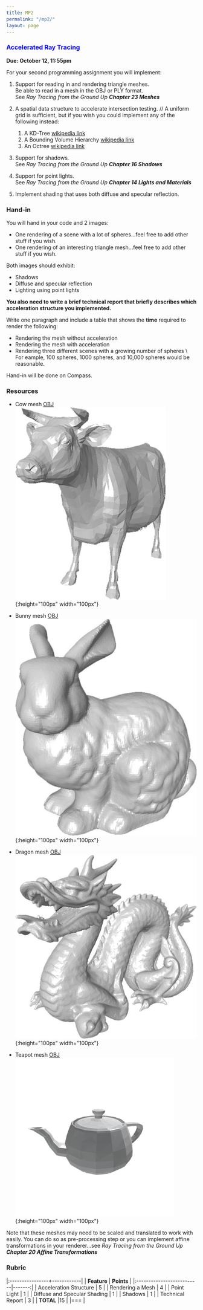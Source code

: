 ```yaml
---
title: MP2
permalink: "/mp2/"
layout: page
---
```


### <span style="color:blue"> Accelerated Ray Tracing </span>
**Due: October 12, 11:55pm**

For your second programming assignment you will implement:

1. Support for reading in and rendering triangle meshes.  
Be able to read in a mesh in the OBJ or PLY format.  
See _Ray Tracing from the Ground Up **Chapter 23 Meshes**_
 
2. A spatial data structure to accelerate intersection testing. // 
   A uniform grid is sufficient, but if you wish you could implement any of the following instead:
   1. A KD-Tree [wikipedia link](https://en.wikipedia.org/wiki/K-d_tree)
   2. A Bounding Volume Hierarchy [wikipedia link](https://en.wikipedia.org/wiki/Bounding_volume_hierarchy)
   3. An Octree [wikipedia link](https://en.wikipedia.org/wiki/Octree)
 
3. Support for shadows.  
See _Ray Tracing from the Ground Up **Chapter 16 Shadows**_
 
4. Support for point lights.  
See _Ray Tracing from the Ground Up **Chapter 14 Lights and Materials**_
 
5. Implement shading that uses both diffuse and specular reflection.
         

### Hand-in

You will hand in your code and 2 images:

+ One rendering of a scene with a lot of spheres...feel free to add other stuff if you wish.
+ One rendering of an interesting triangle mesh...feel free to add other stuff if you wish.

Both images should exhibit:
+ Shadows
+ Diffuse and specular reflection
+ Lighting using point lights

**You also need to write a brief technical report that briefly describes which acceleration structure you implemented.**

Write one paragraph and include a table that shows the **time** required to render the following:
+ Rendering the mesh without acceleration
+ Rendering the mesh with acceleration
+ Rendering three different scenes with a growing number of spheres \\
For eample, 100 spheres, 1000 spheres, and 10,000 spheres would be reasonable.

Hand-in will be done on Compass.

### Resources

+ Cow mesh [OBJ](https://raw.githubusercontent.com/UIllinoisGraphics/CS296/master/Meshes/cow.obj)  
![Cow](/assets/img/cow_snopshot.jpg){:height="100px" width="100px"}

+ Bunny mesh [OBJ](https://github.com/UIllinoisGraphics/CS296/blob/master/Meshes/bunny.obj?raw=true)  
![Bunny](/assets/img/bunny_snopshot.jpg){:height="100px" width="100px"}

+ Dragon mesh [OBJ](https://raw.githubusercontent.com/UIllinoisGraphics/CS296/master/Meshes/dragon.obj)  
![Dragon](/assets/img/dragon_snopshot.jpg){:height="100px" width="100px"}

+ Teapot mesh [OBJ](https://raw.githubusercontent.com/UIllinoisGraphics/CS296/master/Meshes/teapot.obj)  
![Teapot](/assets/img/teapot.png){:height="100px" width="100px"}

Note that these meshes may need to be scaled and translated to work with easily. You can do so as pre-processing step or you can implement affine transformations in your renderer...see _Ray Tracing from the Ground Up **Chapter 20 Affine Transformations**_

### Rubric

|:----------------+------------|
| **Feature**           | **Points** |
|:--------------------------|-------:|
| Acceleration Structure      | 5      |
| Rendering a Mesh    | 4      |
| Point Light | 1      |
| Diffuse and Specular Shading  | 1      |
| Shadows  | 1      |
| Technical Report    | 3      |
| **TOTAL**	                 |15        |
|===
| 

